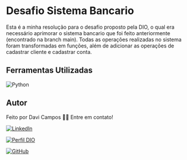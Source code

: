 # Desafio Sistema Bancario

Esta é a minha resolução para o desafio proposto pela DIO, o qual era necessário aprimorar o sistema bancario que foi feito anteriormente (encontrado na branch main). Todas as operações realizadas no sistema foram transformadas em funções, além de adicionar as operações de cadastrar cliente e cadastrar conta.

## Ferramentas Utilizadas

![Python](https://img.shields.io/badge/python-3670A0?style=for-the-badge&logo=python&logoColor=ffdd54)

## Autor

Feito por Davi Campos 👋🏽 Entre em contato!

[![LinkedIn](https://img.shields.io/badge/-LinkedIn-blue?style=for-the-badge&logo=linkedin)](https://www.linkedin.com/in/davi-campos09/)

[![Perfil DIO](https://img.shields.io/badge/Perfil%20na%20DIO-blue?style=for-the-badge)](https://web.dio.me/users/davimcampos09?tab=achievements)

[![GitHub](https://img.shields.io/badge/github-%23121011.svg?style=for-the-badge&logo=github&logoColor=white)](https://github.com/DaviCampos09)
